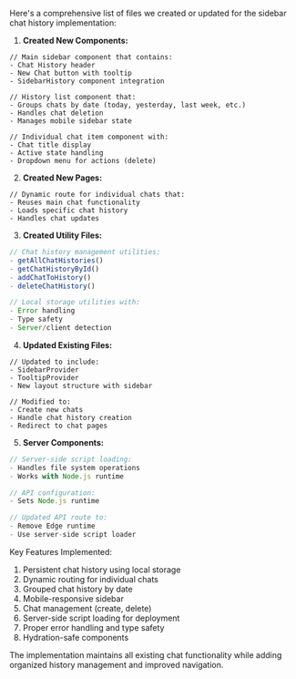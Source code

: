 Here's a comprehensive list of files we created or updated for the sidebar chat history implementation:

1. **Created New Components:**
```typescript:src/components/chat-history/app-sidebar.tsx
// Main sidebar component that contains:
- Chat History header
- New Chat button with tooltip
- SidebarHistory component integration
```

```typescript:src/components/chat-history/sidebar-history.tsx
// History list component that:
- Groups chats by date (today, yesterday, last week, etc.)
- Handles chat deletion
- Manages mobile sidebar state
```

```typescript:src/components/chat-history/chat-item.tsx
// Individual chat item component with:
- Chat title display
- Active state handling
- Dropdown menu for actions (delete)
```

2. **Created New Pages:**
```typescript:src/app/chat/[id]/page.tsx
// Dynamic route for individual chats that:
- Reuses main chat functionality
- Loads specific chat history
- Handles chat updates
```

3. **Created Utility Files:**
```typescript:src/lib/utils/chat-history.ts
// Chat history management utilities:
- getAllChatHistories()
- getChatHistoryById()
- addChatToHistory()
- deleteChatHistory()
```

```typescript:src/lib/utils/local-storage.ts
// Local storage utilities with:
- Error handling
- Type safety
- Server/client detection
```

4. **Updated Existing Files:**
```typescript:src/app/layout.tsx
// Updated to include:
- SidebarProvider
- TooltipProvider
- New layout structure with sidebar
```

```typescript:src/app/page.tsx
// Modified to:
- Create new chats
- Handle chat history creation
- Redirect to chat pages
```

5. **Server Components:**
```typescript:src/lib/utils/server/scriptLoader.ts
// Server-side script loading:
- Handles file system operations
- Works with Node.js runtime
```

```typescript:src/app/api/config.ts
// API configuration:
- Sets Node.js runtime
```

```typescript:src/app/api/bot/route.ts
// Updated API route to:
- Remove Edge runtime
- Use server-side script loader
```

Key Features Implemented:
1. Persistent chat history using local storage
2. Dynamic routing for individual chats
3. Grouped chat history by date
4. Mobile-responsive sidebar
5. Chat management (create, delete)
6. Server-side script loading for deployment
7. Proper error handling and type safety
8. Hydration-safe components

The implementation maintains all existing chat functionality while adding organized history management and improved navigation.
